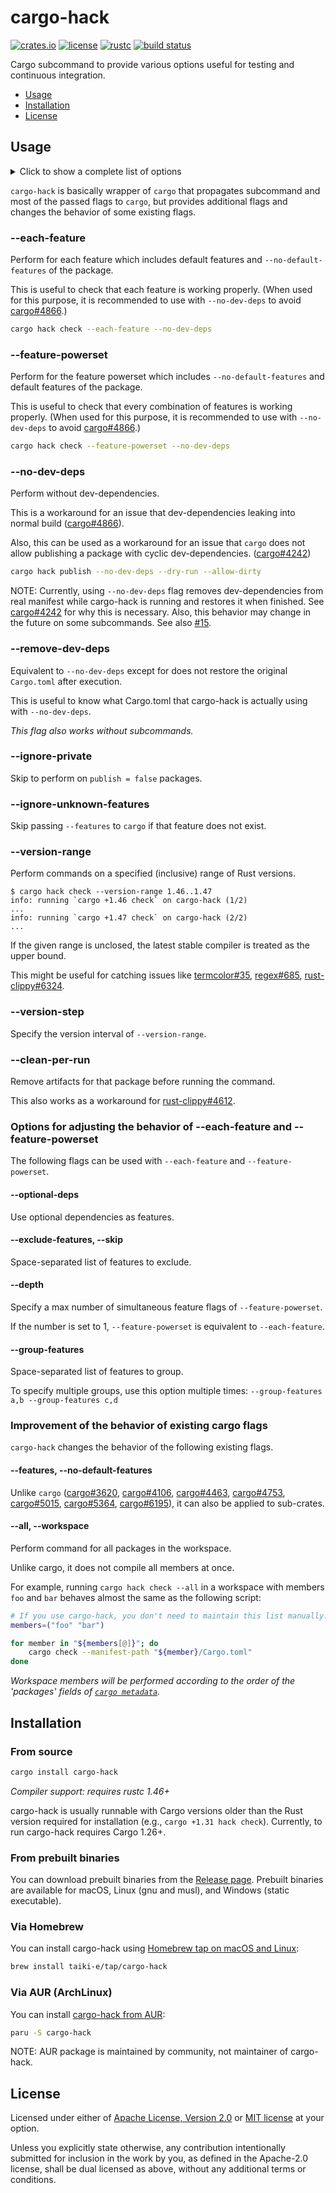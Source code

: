# cargo-hack

[![crates.io](https://img.shields.io/crates/v/cargo-hack?style=flat-square&logo=rust)](https://crates.io/crates/cargo-hack)
[![license](https://img.shields.io/badge/license-Apache--2.0_OR_MIT-blue?style=flat-square)](#license)
[![rustc](https://img.shields.io/badge/rustc-1.46+-blue?style=flat-square&logo=rust)](https://www.rust-lang.org)
[![build status](https://img.shields.io/github/workflow/status/taiki-e/cargo-hack/CI/main?style=flat-square&logo=github)](https://github.com/taiki-e/cargo-hack/actions)

Cargo subcommand to provide various options useful for testing and continuous
integration.

- [Usage](#usage)
- [Installation](#installation)
- [License](#license)

## Usage

<details>
<summary>Click to show a complete list of options</summary>

<!-- readme-long-help:start -->
```console
$ cargo hack --help
cargo-hack
Cargo subcommand to provide various options useful for testing and continuous integration.

USAGE:
    cargo hack [OPTIONS] [SUBCOMMAND]

Use -h for short descriptions and --help for more details.

OPTIONS:
    -p, --package <SPEC>...
            Package(s) to check.

        --all
            Alias for --workspace.

        --workspace
            Perform command for all packages in the workspace.

        --exclude <SPEC>...
            Exclude packages from the check.

            This flag can only be used together with --workspace

        --manifest-path <PATH>
            Path to Cargo.toml.

        --features <FEATURES>...
            Space-separated list of features to activate.

        --each-feature
            Perform for each feature of the package.

            This also includes runs with just --no-default-features flag, --all-features flag, and
            default features.

        --feature-powerset
            Perform for the feature powerset of the package.

            This also includes runs with just --no-default-features flag, --all-features flag, and
            default features.

        --optional-deps [DEPS]...
            Use optional dependencies as features.

            If DEPS are not specified, all optional dependencies are considered as features.

            This flag can only be used together with either --each-feature flag or
            --feature-powerset flag.

        --skip <FEATURES>...
            Alias for --exclude-features.

        --exclude-features <FEATURES>...
            Space-separated list of features to exclude.

            To exclude run of default feature, using value `--exclude-features default`.

            To exclude run of just --no-default-features flag, using --exclude-no-default-features
            flag.

            To exclude run of just --all-features flag, using --exclude-all-features flag.

            This flag can only be used together with either --each-feature flag or
            --feature-powerset flag.

        --exclude-no-default-features
            Exclude run of just --no-default-features flag.

            This flag can only be used together with either --each-feature flag or
            --feature-powerset flag.

        --exclude-all-features
            Exclude run of just --all-features flag.

            This flag can only be used together with either --each-feature flag or
            --feature-powerset flag.

        --depth <NUM>
            Specify a max number of simultaneous feature flags of --feature-powerset.

            If NUM is set to 1, --feature-powerset is equivalent to --each-feature.

            This flag can only be used together with --feature-powerset flag.

        --group-features <FEATURES>...
            Space-separated list of features to group.

            To specify multiple groups, use this option multiple times: `--group-features a,b
            --group-features c,d`

            This flag can only be used together with --feature-powerset flag.

        --include-features <FEATURES>...
            Include only the specified features in the feature combinations instead of package
            features.

            This flag can only be used together with either --each-feature flag or
            --feature-powerset flag.

        --no-dev-deps
            Perform without dev-dependencies.

            Note that this flag removes dev-dependencies from real `Cargo.toml` while cargo-hack is
            running and restores it when finished.

        --remove-dev-deps
            Equivalent to --no-dev-deps flag except for does not restore the original `Cargo.toml`
            after performed.

        --ignore-private
            Skip to perform on `publish = false` packages.

        --ignore-unknown-features
            Skip passing --features flag to `cargo` if that feature does not exist in the package.

            This flag can only be used together with either --features or --include-features.

        --version-range <START>..[END]
            Perform commands on a specified (inclusive) range of Rust versions.

            If the given range is unclosed, the latest stable compiler is treated as the upper
            bound.

            Note that ranges are always inclusive ranges.

        --version-step <NUM>
            Specify the version interval of --version-range (default to `1`).

            This flag can only be used together with --version-range flag.

        --clean-per-run
            Remove artifacts for that package before running the command.

            If used this flag with --workspace, --each-feature, or --feature-powerset, artifacts
            will be removed before each run.

            Note that dependencies artifacts will be preserved.

        --clean-per-version
            Remove artifacts per Rust version.

            Note that dependencies artifacts will also be removed.

            This flag can only be used together with --version-range flag.

    -v, --verbose
            Use verbose output.

        --color <WHEN>
            Coloring: auto, always, never.

            This flag will be propagated to cargo.

    -h, --help
            Prints help information.

    -V, --version
            Prints version information.

Some common cargo commands are (see all commands with --list):
    build       Compile the current package
    check       Analyze the current package and report errors, but don't build object files
    run         Run a binary or example of the local package
    test        Run the tests
```
<!-- readme-long-help:end -->

</details>

`cargo-hack` is basically wrapper of `cargo` that propagates subcommand and most
of the passed flags to `cargo`, but provides additional flags and changes the
behavior of some existing flags.

### --each-feature

Perform for each feature which includes default features and
`--no-default-features` of the package.

This is useful to check that each feature is working properly. (When used for
this purpose, it is recommended to use with `--no-dev-deps` to avoid
[cargo#4866].)

```sh
cargo hack check --each-feature --no-dev-deps
```

### --feature-powerset

Perform for the feature powerset which includes `--no-default-features` and
default features of the package.

This is useful to check that every combination of features is working
properly. (When used for this purpose, it is recommended to use with
`--no-dev-deps` to avoid [cargo#4866].)

```sh
cargo hack check --feature-powerset --no-dev-deps
```

### --no-dev-deps

Perform without dev-dependencies.

This is a workaround for an issue that dev-dependencies leaking into normal
build ([cargo#4866]).

Also, this can be used as a workaround for an issue that `cargo` does not
allow publishing a package with cyclic dev-dependencies. ([cargo#4242])

```sh
cargo hack publish --no-dev-deps --dry-run --allow-dirty
```

NOTE: Currently, using `--no-dev-deps` flag removes dev-dependencies from
real manifest while cargo-hack is running and restores it when finished.
See [cargo#4242] for why this is necessary.
Also, this behavior may change in the future on some subcommands. See also
[#15].

### --remove-dev-deps

Equivalent to `--no-dev-deps` except for does not restore the original
`Cargo.toml` after execution.

This is useful to know what Cargo.toml that cargo-hack is actually using
with `--no-dev-deps`.

*This flag also works without subcommands.*

### --ignore-private

Skip to perform on `publish = false` packages.

### --ignore-unknown-features

Skip passing `--features` to `cargo` if that feature does not exist.

### --version-range

Perform commands on a specified (inclusive) range of Rust versions.

```console
$ cargo hack check --version-range 1.46..1.47
info: running `cargo +1.46 check` on cargo-hack (1/2)
...
info: running `cargo +1.47 check` on cargo-hack (2/2)
...
```

If the given range is unclosed, the latest stable compiler is treated as the
upper bound.

This might be useful for catching issues like [termcolor#35], [regex#685],
[rust-clippy#6324].

### --version-step

Specify the version interval of `--version-range`.

### --clean-per-run

Remove artifacts for that package before running the command.

This also works as a workaround for [rust-clippy#4612].

### Options for adjusting the behavior of --each-feature and --feature-powerset

The following flags can be used with `--each-feature` and `--feature-powerset`.

#### --optional-deps

Use optional dependencies as features.

#### --exclude-features, --skip

Space-separated list of features to exclude.

#### --depth

Specify a max number of simultaneous feature flags of `--feature-powerset`.

If the number is set to 1, `--feature-powerset` is equivalent to
`--each-feature`.

#### --group-features

Space-separated list of features to group.

To specify multiple groups, use this option multiple times:
`--group-features a,b --group-features c,d`

### Improvement of the behavior of existing cargo flags

`cargo-hack` changes the behavior of the following existing flags.

#### --features, --no-default-features

Unlike `cargo` ([cargo#3620], [cargo#4106], [cargo#4463], [cargo#4753],
[cargo#5015], [cargo#5364], [cargo#6195]), it can also be applied to
sub-crates.

#### --all, --workspace

Perform command for all packages in the workspace.

Unlike cargo, it does not compile all members at once.

For example, running `cargo hack check --all` in a workspace with members
`foo` and `bar` behaves almost the same as the following script:

```sh
# If you use cargo-hack, you don't need to maintain this list manually.
members=("foo" "bar")

for member in "${members[@]}"; do
    cargo check --manifest-path "${member}/Cargo.toml"
done
```

*Workspace members will be performed according to the order of the 'packages'
fields of [`cargo metadata`][cargo-metadata].*

## Installation

### From source

```sh
cargo install cargo-hack
```

*Compiler support: requires rustc 1.46+*

cargo-hack is usually runnable with Cargo versions older than the Rust version
required for installation (e.g., `cargo +1.31 hack check`). Currently, to run
cargo-hack requires Cargo 1.26+.

### From prebuilt binaries

You can download prebuilt binaries from the [Release page](https://github.com/taiki-e/cargo-hack/releases).
Prebuilt binaries are available for macOS, Linux (gnu and musl), and Windows (static executable).

### Via Homebrew

You can install cargo-hack using [Homebrew tap on macOS and Linux](https://github.com/taiki-e/homebrew-tap/blob/main/Formula/cargo-hack.rb):

```sh
brew install taiki-e/tap/cargo-hack
```

### Via AUR (ArchLinux)

You can install [cargo-hack from AUR](https://aur.archlinux.org/packages/cargo-hack):

```sh
paru -S cargo-hack
```

NOTE: AUR package is maintained by community, not maintainer of cargo-hack.

[#15]: https://github.com/taiki-e/cargo-hack/issues/15
[termcolor#35]: https://github.com/BurntSushi/termcolor/issues/35
[cargo#3620]: https://github.com/rust-lang/cargo/issues/3620
[cargo#4106]: https://github.com/rust-lang/cargo/issues/4106
[cargo#4242]: https://github.com/rust-lang/cargo/issues/4242
[cargo#4463]: https://github.com/rust-lang/cargo/issues/4463
[cargo#4753]: https://github.com/rust-lang/cargo/issues/4753
[cargo#4866]: https://github.com/rust-lang/cargo/issues/4866
[cargo#5015]: https://github.com/rust-lang/cargo/issues/4463
[cargo#5364]: https://github.com/rust-lang/cargo/issues/5364
[cargo#6195]: https://github.com/rust-lang/cargo/issues/6195
[regex#685]: https://github.com/rust-lang/regex/issues/685
[rust-clippy#4612]: https://github.com/rust-lang/rust-clippy/issues/4612
[rust-clippy#6324]: https://github.com/rust-lang/rust-clippy/issues/6324
[cargo-metadata]: https://doc.rust-lang.org/cargo/commands/cargo-metadata.html

## License

Licensed under either of [Apache License, Version 2.0](LICENSE-APACHE) or
[MIT license](LICENSE-MIT) at your option.

Unless you explicitly state otherwise, any contribution intentionally submitted
for inclusion in the work by you, as defined in the Apache-2.0 license, shall
be dual licensed as above, without any additional terms or conditions.
